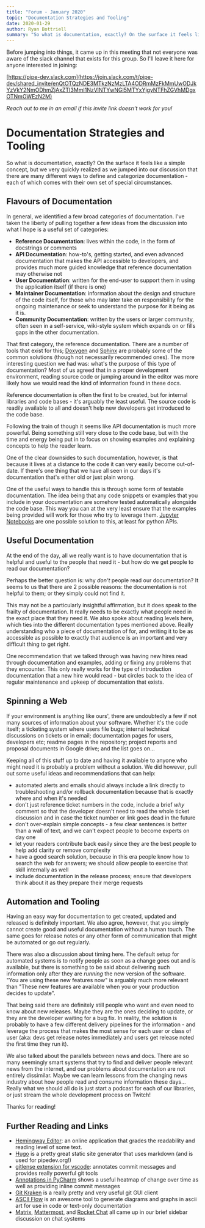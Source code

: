 ```yaml
---
title: "Forum - January 2020"
topic: "Documentation Strategies and Tooling"
date: 2020-01-29
author: Ryan Bottriell
summary: "So what is documentation, exactly? On the surface it feels like a simple concept, but we very quickly realized as we jumped into our discussion that there are many different ways to define and categorize documentation - each of which comes with their own set of special circumstances."
---
```


Before jumping into things, it came up in this meeting that not everyone was aware of the slack channel that exists for this group. So I'll leave it here for anyone interested in joining:

[https://pipe-dev.slack.com](https://join.slack.com/t/pipe-dev/shared_invite/enQtOTQzNDE3MTkzNzMzLTA4ODRmMzFkMmUwODJkYzVkY2NmODhmZjAxZTI3MmI1NzVlNTYwNGI5MTYxYjgyNTFhZGVhMDgxOTNmOWEzN2M)

_Reach out to me in an email if this invite link doesn't work for you!_

# Documentation Strategies and Tooling

So what is documentation, exactly? On the surface it feels like a simple concept, but we very quickly realized as we jumped into our discussion that there are many different ways to define and categorize documentation - each of which comes with their own set of special circumstances.

## Flavours of Documentation

In general, we identified a few broad categories of documentation. I've taken the liberty of pulling together a few ideas from the discussion into what I hope is a useful set of categories:

- **Reference Documentation**: lives within the code, in the form of docstrings or comments
- **API Documentation**: how-to's, getting started, and even advanced documentation that makes the API accessible to developers, and provides much more guided knowledge that reference documentation may otherwise not
- **User Documentation**: written for the end-user to support them in using the application itself (if there is one)
- **Maintainer Documentation**: information about the design and structure of the code itself, for those who may later take on responsibility for the ongoing maintenance or seek to understand the purpose for it being as it is.
- **Community Documentation**: written by the users or larger community, often seen in a self-service, wiki-style system which expands on or fills gaps in the other documentation.

That first category, the reference documentation. There are a number of tools that exist for this; [Doxygen](http://www.doxygen.nl/) and [Sphinx](https://www.sphinx-doc.org/) are probably some of the common solutions (though not necessarily recommended ones). The more interesting question we had was: what's the purpose of this type of documentation? Most of us agreed that in a proper development environment, reading source code or jumping around in the editor was more likely how we would read the kind of information found in these docs.

Reference documentation is often the first to be created, but for internal libraries and code bases - it's arguably the least useful. The source code is readily available to all and doesn't help new developers get introduced to the code base.

Following the train of though it seems like API documentation is much more powerful. Being something still very close to the code base, but with the time and energy being put in to focus on showing examples and explaining concepts to help the reader learn.

One of the clear downsides to such documentation, however, is that because it lives at a distance to the code it can very easily become out-of-date. If there's one thing that we have all seen in our days it's documentation that's either old or just plain wrong.

One of the useful ways to handle this is through some form of testable documentation. The idea being that any code snippets or examples that you include in your documentation are somehow tested automatically alongside the code base. This way you can at the very least ensure that the examples being provided will work for those who try to leverage them. [Jupyter Notebooks](https://jupyter.org/) are one possible solution to this, at least for python APIs.

## Useful Documentation

At the end of the day, all we really want is to have documentation that is helpful and useful to the people that need it - but how do we get people to read our documentation?

Perhaps the better question is: why _don't_ people read our documentation? It seems to us that there are 2 possible reasons: the documentation is not helpful to them; or they simply could not find it.

This may not be a particularly insightful affirmation, but it does speak to the frailty of documentation. It really needs to be exactly what people need in the exact place that they need it. We also spoke about reading levels here, which ties into the different documentation types mentioned above. Really understanding who a piece of documentation of for, and writing it to be as accessible as possible to exactly that audience is an important and very difficult thing to get right.

One recommendation that we talked through was having new hires read through documentation and examples, adding or fixing any problems that they encounter. This only really works for the type of introduction documentation that a new hire would read - but circles back to the idea of regular maintenance and upkeep of documentation that exists.

## Spinning a Web

If your environment is anything like ours', there are undoubtedly a few if not many sources of information about your software. Whether it's the code itself; a ticketing system where users file bugs; internal technical discussions on tickets or in email; documentation pages for users, developers etc; readme pages in the repository; project reports and proposal documents in Google drive; and the list goes on...

Keeping all of this stuff up to date and having it available to anyone who might need it is probably a problem without a solution. We did however, pull out some useful ideas and recommendations that can help:

- automated alerts and emails should always include a link directly to troubleshooting and/or rollback documentation because that is exactly where and when it's needed
- don't just reference ticket numbers in the code, include a brief _why_ comment so that the developer doesn't need to read the whole ticket discussion and in case the ticket number or link goes dead in the future
- don't over-explain simple concepts - a few clear sentences is better than a wall of text, and we can't expect people to become experts on day one
- let your readers contribute back easily since they are the best people to help add clarity or remove complexity
- have a good search solution, because in this era people know how to search the web for answers; we should allow people to exercise that skill internally as well
- include documentation in the release process; ensure that developers think about it as they prepare their merge requests

## Automation and Tooling

Having an easy way for documentation to get created, updated and released is definitely important. We also agree, however, that you simply cannot create good and useful documentation without a human touch. The same goes for release notes or any other form of communication that might be automated or go out regularly.

There was also a discussion about timing here. The default setup for automated systems is to notify people as soon as a change goes out and is available, but there is something to be said about delivering such information only after they are _running_ the new version of the software. "You are using these new features now" is arguably much more relevant than "These new features are available when you or your production decides to update".

That being said there are definitely still people who want and even need to know about new releases. Maybe they are the ones deciding to update, or they are the developer waiting for a bug fix. In reality, the solution is probably to have a few different delivery pipelines for the information - and leverage the process that makes the most sense for each user or class of user (aka: devs get release notes immediately and users get release noted the first time they run it).

We also talked about the parallels between news and docs. There are so many seemingly smart systems that try to find and deliver people relevant news from the internet, and our problems about documentation are not entirely dissimilar. Maybe we can learn lessons from the changing news industry about how people read and consume information these days... Really what we should all do is just start a podcast for each of our libraries, or just stream the whole development process on Twitch!

Thanks for reading!

## Further Reading and Links

- [Hemingway Editor](http://www.hemingwayapp.com/): an online application that grades the readability and reading level of some text.
- [Hugo](https://gohugo.io) is a pretty great static site generator that uses markdown (and is used for pipedev.org!)
- [gitlense extension for vscode](https://marketplace.visualstudio.com/items?itemName=eamodio.gitlens): annotates commit messages and provides really powerful git tools
- [Annotations in PyCharm](https://www.jetbrains.com/help/pycharm/investigate-changes.html#annotate) shows a useful heatmap of change over time as well as providing inline commit messages
- [Git Kraken](https://www.gitkraken.com/) is a really pretty and very useful git GUI client
- [ASCII Flow](http://asciiflow.com/) is an awesome tool to generate diagrams and graphs in ascii art for use in code or text-only documentation
- [Matrix](https://matrix.org/), [Mattermost](https://mattermost.com), and [Rocket Chat](https://rocket.chat) all came up in our brief sidebar discussion on chat systems
